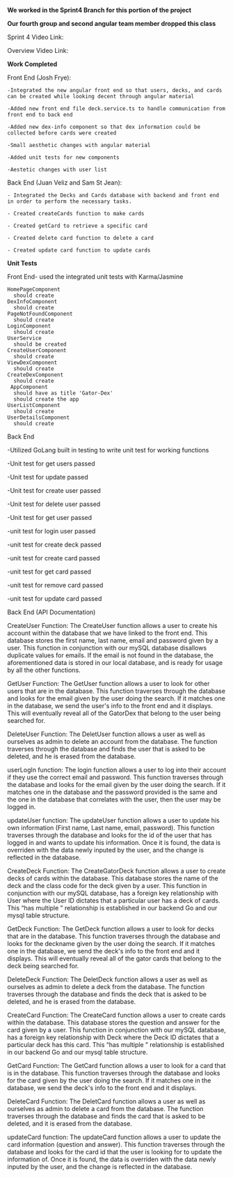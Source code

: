**We worked in the Sprint4 Branch for this portion of the project**

**Our fourth group and second angular team member dropped this class**

Sprint 4 Video Link:

Overview Video Link: 

**Work Completed**

  Front End (Josh Frye):
    
    -Integrated the new angular front end so that users, decks, and cards can be created while looking decent through angular material
    
    -Added new front end file deck.service.ts to handle communication from front end to back end
    
    -Added new dex-info component so that dex information could be collected before cards were created
    
    -Small aesthetic changes with angular material
    
    -Added unit tests for new components
    
    -Aestetic changes with user list
    
    
    
 Back End (Juan Veliz and Sam St Jean):
 
    - Integrated the Decks and Cards database with backend and front end in order to perform the necessary tasks. 
    
    - Created createCards function to make cards
    
    - Created getCard to retrieve a specific card
    
    - Created delete card function to delete a card
    
    - Created update card function to update cards
   
**Unit Tests**

Front End- used the integrated unit tests with Karma/Jasmine
  
    HomePageComponent
      should create
    DexInfoComponent
      should create
    PageNotFoundComponent
      should create
    LoginComponent
      should create
    UserService
      should be created
    CreateUserComponent
      should create
    ViewDexComponent
      should create
    CreateDexComponent
      should create
     AppComponent
      should have as title 'Gator-Dex'
      should create the app
    UserListComponent
      should create
    UserDetailsComponent
      should create
    
Back End

-Utilized GoLang built in testing to write unit test for working functions

-Unit test for get users passed

-Unit test for update passed

-Unit test for create user passed 

-Unit test for delete user passed

-Unit test for get user passed

-unit test for login user passed

-unit test for create deck passed 

-unit test for create card passed

-unit test for get card passed

-unit test for remove card passed 

-unit test for update card passed



Back End (API Documentation)

CreateUser Function:
The CreateUser function allows a user to create his account within the database that we have linked to the front end. This database stores the first name, last name, email and password given by a user. This function in conjunction with our mySQL database disallows duplicate values for emails. If the email is not found in the database, the aforementioned data is stored in our local database, and is ready for usage by all the other functions.

GetUser Function:
The GetUser function allows a user to look for other users that are in the database. This function traverses through the database and looks for the email given by the user doing the search. If it matches one in the database, we send the user's info to the front end and it displays. This will eventually reveal all of the GatorDex that belong to the user being searched for.

DeleteUser Function:
The DeletUser function allows a user as well as ourselves as admin to delete an account from the database. The function traverses through the database and finds the user that is asked to be deleted, and he is erased from the database.

userLogIn function:
The login function allows a user to log into their account if they use the correct email and password. This function traverses through the database and looks for the email given by the user doing the search. If it matches one in the database and the password provided is the same and the one in the database that correlates with the user, then the user may be logged in. 

updateUser function: 
The updateUser function allows a user to update his own information (First name, Last name, email, password). This function traverses through the database and looks for the id of the user that has logged in and wants to update his information. Once it is found, the data is overriden with the data newly inputed by the user, and the change is reflected in the database. 

CreateDeck Function:
The CreateGatorDeck function allows a user to create decks of cards within the database. This database stores the name of the deck and the class code for the deck given by a user. This function in conjunction with our mySQL database, has a foreign key relationship with User where the User ID dictates that a particular user has a deck of cards. This “has multiple ” relationship is established in our backend Go and our mysql table structure. 

GetDeck Function:
The GetDeck function allows a user to look for decks that are in the database. This function traverses through the database and looks for the deckname given by the user doing the search. If it matches one in the database, we send the deck's info to the front end and it displays. This will eventually reveal all of the gator cards that belong to the deck being searched for.

DeleteDeck Function:
The DeletDeck function allows a user as well as ourselves as admin to delete a deck from the database. The function traverses through the database and finds the deck that is asked to be deleted, and he is erased from the database.

CreateCard Function:
The CreateCard function allows a user to create cards within the database. This database stores the question and answer for the card given by a user. This function in conjunction with our mySQL database, has a foreign key relationship with Deck where the Deck ID dictates that a particular deck has this card. This “has multiple ” relationship is established in our backend Go and our mysql table structure. 

GetCard Function:
The GetCard function allows a user to look for a card that is in the database. This function traverses through the database and looks for the card given by the user doing the search. If it matches one in the database, we send the deck's info to the front end and it displays. 

DeleteCard Function:
The DeletCard function allows a user as well as ourselves as admin to delete a card from the database. The function traverses through the database and finds the card that is asked to be deleted, and it is erased from the database.

updateCard function: 
The updateCard function allows a user to update the card information (question and answer). This function traverses through the database and looks for the card id that the user is looking for to update the information of. Once it is found, the data is overriden with the data newly inputed by the user, and the change is reflected in the database. 
